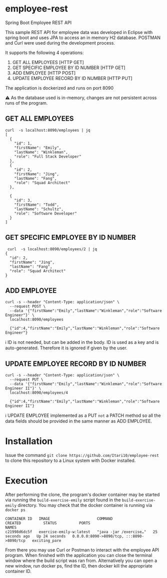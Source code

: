 # employee-rest
 Spring Boot Employee REST API
 
 This sample REST API for employee data was developed in Eclipse with spring boot and uses JPA to access an in memory H2 database. POSTMAN and Curl were 
 used during the development process.
 
 It supports the following 4 operations:
 1. GET ALL EMPLOYEES [HTTP GET]
 2. GET SPECIFIC EMPLOYEE BY ID NUMBER [HTTP GET]
 3. ADD EMPLOYEE [HTTP POST]
 4. UPDATE EMPLOYEE RECORD BY ID NUMBER [HTTP PUT]

The application is dockerized and runs on port 8090

⚠️ As the database used is in-memory, changes are not persistent across runs of the program.
 
## GET ALL EMPLOYEES

```
curl  -s localhost:8090/employees | jq
[
  {
    "id": 1,
    "firstName": "Emily",
    "lastName": "Winkleman",
    "role": "Full Stack Developer"
  },
  {
    "id": 2,
    "firstName": "Jing",
    "lastName": "Fang",
    "role": "Squad Architect"
  },
  
  {
    "id": 3,
    "firstName": "Todd",
    "lastName": "Schultz",
    "role": "Software Developer"
  }
]
```

## GET SPECIFIC EMPLOYEE BY ID NUMBER
```
 curl  -s localhost:8090/employees/2 | jq
{
  "id": 2,
  "firstName": "Jing",
  "lastName": "Fang",
  "role": "Squad Architect"
}

```

## ADD EMPLOYEE
```
curl -s --header "Content-Type: application/json" \
  --request POST \
  --data '{"firstName":"Emily","lastName":"Winkleman","role":"Software Engineer"}' \
  localhost:8090/employees
  
  {"id":4,"firstName":"Emily","lastName":"Winkleman","role":"Software Engineer"}
```
ℹ️ ID is not needed, but can be added in the body. ID is used as a key and is auto-generated.
Therefore it is ignored if given by the user.  

## UPDATE EMPLOYEE RECORD BY ID NUMBER
```
curl -s --header "Content-Type: application/json" \
  --request PUT \
  --data '{"firstName":"Emily","lastName":"Winkleman","role":"Software Engineer II"}' \
  localhost:8090/employees/4
  
  {"id":4,"firstName":"Emily","lastName":"Winkleman","role":"Software Engineer II"}
```
ℹ️ UPDATE EMPLOYEE implemented as a PUT `not` a PATCH method so all the data fields should be provided in the same 
manner as ADD EMPLOYEE. 

# Installation

Issue the command `git clone https://github.com/Itari10/employee-rest` to clone this repository to a Linux system with Docker installed. 

# Execution
After performing the clone, the program's docker container may be started via running the `build-exercise-emily` script found in the 
`build-exercise-emily` directory. You may check that the docker container is running via `docker ps`

```
CONTAINER ID   IMAGE                     COMMAND                  CREATED          STATUS          PORTS                                       NAMES
c21998d6dc5f   exercise-emily-w:latest   "java -jar /exercise…"   25 seconds ago   Up 24 seconds   0.0.0.0:8090->8090/tcp, :::8090->8090/tcp   exciting_pare
```

From there you may use Curl or Postman to interact with the employee API program. When finished with the application you can close the terminal window where the build script was ran from.  Alternatively you can open a new window, run docker ps, find the ID, then docker kill the appropriate container ID.



